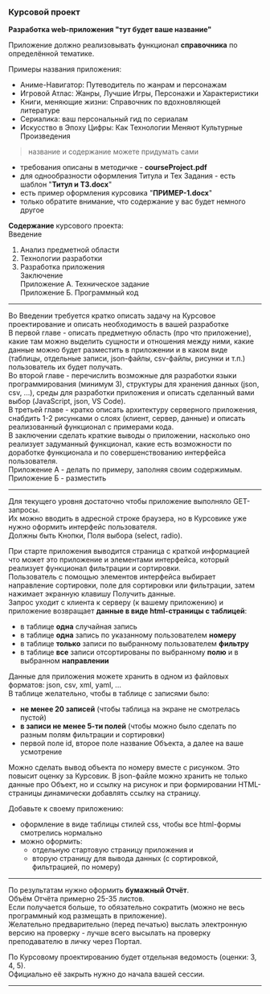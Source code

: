 ### Курсовой проект  

**Разработка web-приложения "тут будет ваше название"**

Приложение должно реализовывать функционал **справочника** по определённой тематике.  

Примеры названия приложения:  

- Аниме-Навигатор: Путеводитель по жанрам и персонажам  
- Игровой Атлас: Жанры, Лучшие Игры, Персонажи и Характеристики  
- Книги, меняющие жизни: Справочник по вдохновляющей литературе  
- Сериалика: ваш персональный гид по сериалам  
- Искусство в Эпоху Цифры: Как Технологии Меняют Культурные Произведения  

> название и содержание можете придумать сами  

- требования описаны в методичке - **courseProject.pdf**  
- для однообразности оформления Титула и Тех Задания - есть шаблон "**Титул и ТЗ.docx**"  
- есть пример оформления курсовика "**ПРИМЕР-1.docx**"  
- только обратите внимание, что содержание у вас будет немного другое  

**Содержание** курсового проекта:  
Введение  
1. Анализ предметной области  
2. Технологии разработки  
2. Разработка приложения  
Заключение  
Приложение А. Техническое задание  
Приложение Б. Программный код  

---  

Во Введении требуется кратко описать задачу на Курсовое проектирование и описать необходимость в вашей разработке  
В первой главе - описать предметную область (про что приложение), какие там можно выделить сущности и отношения между ними, какие данные можно будет разместить в приложении и в каком виде (таблицы, отдельные записи, json-файлы, csv-файлы, рисунки и т.п.) пользователь их будет получать.  
Во второй главе - перечислить возможные для разработки языки программирования (минимум 3), структуры для хранения данных (json, csv, ...), среды для разработки приложения и описать сделанный вами выбор (JavaScript, json, VS Code).  
В третьей главе - кратко описать архитектуру серверного приложения, снабдить 1-2 рисунками о слоях (клиент, сервер, данные) и описать реализованный функционал с примерами кода.  
В заключении сделать краткие выводы о приложении, насколько оно реализует задуманный функционал, какие есть возможности по доработке функционала и по совершенствованию интерфейса пользователя.  
Приложение А - делать по примеру, заполняя своим содержимым.  
Приложение Б - разместить 

---  

Для текущего уровня достаточно чтобы приложение выполняло GET-запросы.  
Их можно вводить в адресной строке браузера, но в Курсовике уже нужно оформить интерфейс пользователя.  
Должны быть Кнопки, Поля выбора (select, radio).  

При старте приложения выводится страница с краткой информацией что может это приложение и элементами интерфейса, который реализует функционал фильтрации и сортировки.  
Пользователь с помощью элементов интерфейса выбирает направление сортировки, поле для сортировки или фильтрации, затем нажимает экранную клавишу Получить данные.  
Запрос уходит с клиента к серверу (к вашему приложению) и приложение возвращает **данные в виде html-страницы с таблицей**:  
- в таблице **одна** случайная запись  
- в таблице **одна** запись по указанному пользователем **номеру**  
- в таблице **только** записи по выбранному пользователем **фильтру**  
- в таблице **все** записи отсортированы по выбранному **полю** и в выбранном **направлении**  

Данные для приложения можете хранить в одном из файловых форматов: json, csv, xml, yaml, ...  
В таблице желательно, чтобы в таблице с записями было:  
- **не менее 20 записей** (чтобы таблица на экране не смотрелась пустой)  
- **в записи не менее 5-ти полей** (чтобы можно было сделать по разным полям фильтрации и сортировки)  
- первой поле id, второе поле название Объекта, а далее на ваше усмотрение  

Можно сделать вывод объекта по номеру вместе с рисунком. Это повысит оценку за Курсовик. В json-файле можно хранить не только данные про Объект, но и ссылку на рисунок и при формировании HTML-страницы динамически добавлять ссылку на страницу.  

Добавьте к своему приложению:  
- оформление в виде таблицы стилей css, чтобы все html-формы смотрелись нормально  
- можно оформить:  
  - отдельную стартовую страницу приложения и 
  - вторую страницу для вывода данных (с сортировкой, фильтрацией, по номеру)  

---  

По результатам нужно оформить **бумажный Отчёт**.  
Объём Отчёта примерно 25-35 листов.  
Если получается больше, то обязательно сократить (можно не весь программный код размещать в приложение).  
Желательно предварительно (перед печатью) выслать электронную версию на проверку - лучше всего высылать на проверку преподавателю в личку через Портал.  

По Курсовому проектированию будет отдельная ведомость (оценки: 3, 4, 5).  
Официально её закрыть нужно до начала вашей сессии.  

---  

